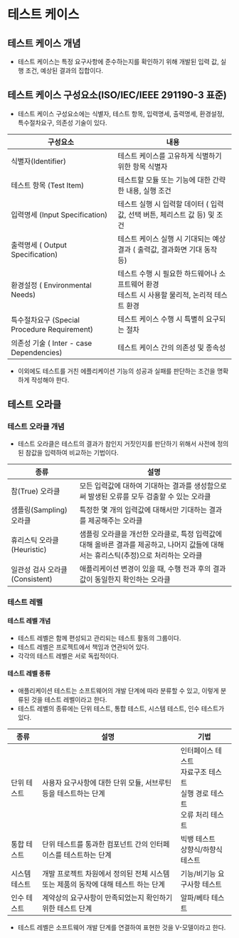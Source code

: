 # 테스트 케이스
## 테스트 케이스 개념
* 테스트 케이스는 특정 요구사항에 준수하는지를 확인하기 위해 개발된 입력 값, 실행 조건, 예상된 결과의 집합이다.

## 테스트 케이스 구성요소(ISO/IEC/IEEE 291190-3 표준)
* 테스트 케이스 구성요소에는 식별자, 테스트 항목, 입력명세, 출력명세, 환경설정, 특수절차요구, 의존성 기술이 있다.

| 구성요소                         |내용|
|------------------------------|--|
| 식별자(Identifier)              | 테스트 케이스를 고유하게 식별하기 위한 항목 식별자 |
| 테스트 항목 (Test Item)           | 테스트할 모듈 또는 기능에 대한 간략한 내용, 실행 조건 |
| 입력명세 (Input Specification)   | 테스트 실행 시 입력할 데이터 ( 입력값, 선택 버튼, 체리스트 값 등) 및 조건 |
| 출력명세 ( Output Specification) | 테스트 케이스 실행 시 기대되는 예상 결과 ( 출력값, 결과화면 기대 동작 등) |
| 환경설정 ( Environmental Needs) | 테스트 수행 시 필요한 하드웨어나 소프트웨어 환경 <br> 테스트 시 사용할 물리적, 논리적 테스트 환경 |
| 특수절차요구 (Special Procedure Requirement) | 테스트 케이스 수행 시 특별히 요구되는 절차 |
| 의존성 기술 ( Inter - case Dependencies) | 테스트 케이스 간의 의존성 및 종속성 |
* 이외에도 테스트를 거친 에플리케이션 기능의 성공과 실패를 판단하는 조건을 명확하게 작성해야 한다.

## 테스트 오라클

### 테스트 오라클 개념
* 테스트 오라클은 테스트의 결과가 참인지 거짓인지를 판단하기 위해서 사전에 정의된 참값을 입력하여 비교하는 기법이다.

|종류 | 설명|
|--|--|
| 참(True) 오라클 | 모든 입력값에 대하여 기대하는 결과를 생성함으로써 발생된 오류를 모두 검출할 수 있는 오라클 |
| 샘플링(Sampling) 오라클 | 특정한 몇 개의 입력값에 대해서만 기대하는 결과를 제공해주는 오라클 | 
| 휴리스틱 오라클 (Heuristic) | 샘플링 오라클을 개선한 오라클로, 특정 입력값에 대해 올바른 결과를 제공하고, 나머지 값들에 대해서는 휴리스틱(추정)으로 처리하는 오라클 |
| 일관성 검사 오라클 (Consistent) | 애플리케이션 변경이 있을 때, 수행 전과 후의 결과값이 동일한지 확인하는 오라클 |

### 테스트 레벨

#### 테스트 레벨 개념
* 테스트 레벨은 함께 편성되고 관리되는 테스트 활동의 그룹이다.
* 테스트 레벨은 프로젝트에서 책임과 연관되어 있다.
* 각각의 테스트 레벨은 서로 독립적이다.

#### 테스트 레벨 종류
* 애플리케이션 테스트는 소프트웨어의 개발 단계에 따라 분류할 수 있고, 이렇게 분류된 것을 테스트 레벨이라고 한다.
* 테스트 레벨의 종류에는 단위 테스트, 통합 테스트, 시스템 테스트, 인수 테스트가 있다.

| 종류 | 설명                                              | 기법                                                    |
| -- |-------------------------------------------------|-------------------------------------------------------| 
| 단위 테스트 | 사용자 요구사항에 대한 단위 모듈, 서브루틴 등을 테스트하는 단계            | 인터페이스 테스트 <br> 자료구조 테스트 <br> 실행 경로 테스트 <br> 오류 처리 테스트 |
| 통합 테스트 | 단위 테스트를 통과한 컴포넌트 간의 인터페이스를 테스트하는 단계             | 빅뱅 테스트 <br> 상향식/하향식 테스트                               |
| 시스템 테스트 | 개발 프로젝트 차원에서 정의된 전체 시스템 또는 제품의 동작에 대해 테스트 하는 단계 | 기능/비기능 요구사항 테스트                                       |
| 인수 테스트 | 계약상의 요구사항이 만족되었는지 확인하기 위한 테스트 단계 | 알파/베타 테스트                                             |
* 테스트 레벨은 소프트웨어 개발 단계를 연결하여 표현한 것을 V-모델이라고 한다.





